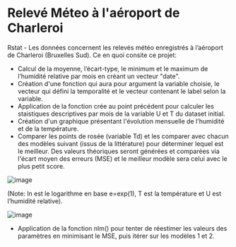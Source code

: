 # Relevé Méteo à l'aéroport de Charleroi
Rstat - Les données concernent les relevés météo enregistrés à l’aéroport de Charleroi (Bruxelles Sud).
Ce en quoi consite ce projet:
- Calcul de la moyenne, l’écart-type, le minimum et le maximum de l’humidité relative par mois en créant un vecteur "date".
- Création d'une fonction qui aura pour argument la variable choisie, le vecteur qui défini la temporalité et le vecteur contenant le label selon la variable.
- Application de la fonction crée au point précédent pour calculer les staistiques descriptives par mois de la variable U et T du dataset initial.
- Création d'un graphique présentant l'évolution mensuelle de l'humidité et de la température. 
- Comparer les points de rosée (variable Td) et les comparer avec chacun des modèles suivant (issus de la littérature) pour déterminer lequel est le meilleur. Des valeurs théoriques seront générées et comparées via l'écart moyen des erreurs (MSE) et le meilleur modèle sera celui avec le plus petit score.

![image](https://user-images.githubusercontent.com/43625844/172031065-6d46df25-d906-4173-8c82-d0e0efd2b070.png)

(Note: ln est le logarithme en base e=exp(1), T est la température et U est l’humidité relative).

![image](https://user-images.githubusercontent.com/43625844/172031080-aed0ed09-f21d-433a-939a-b4cfabb78f98.png)

- Application de la fonction nlm() pour tenter de réestimer les valeurs des paramètres en minimisant le MSE, puis itérer sur les modèles 1 et 2.





  

